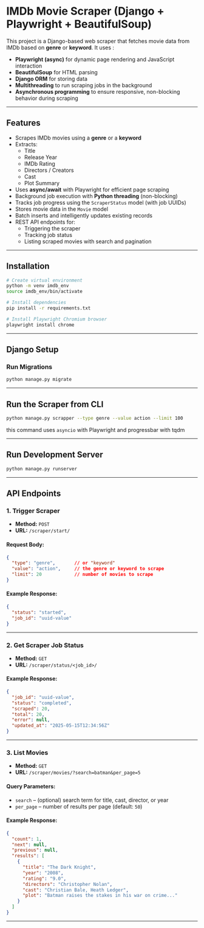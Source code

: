 # IMDb Movie Scraper (Django + Playwright + BeautifulSoup)

This project is a Django-based web scraper that fetches movie data from IMDb based on **genre** or **keyword**. It uses :
-  **Playwright (async)** for dynamic page rendering and JavaScript interaction
-  **BeautifulSoup** for HTML parsing
-  **Django ORM** for storing data
-  **Multithreading** to run scraping jobs in the background
-  **Asynchronous programming** to ensure responsive, non-blocking behavior during scraping

---

## Features

- Scrapes IMDb movies using a **genre** or a **keyword**
- Extracts:
  - Title
  - Release Year
  - IMDb Rating
  - Directors / Creators
  - Cast
  - Plot Summary
- Uses **async/await** with Playwright for efficient page scraping
- Background job execution with **Python threading** (non-blocking)
- Tracks job progress using the `ScraperStatus` model (with job UUIDs)
- Stores movie data in the `Movie` model
- Batch inserts and intelligently updates existing records
- REST API endpoints for:
  - Triggering the scraper
  - Tracking job status
  - Listing scraped movies with search and pagination

---

## Installation

```bash
# Create virtual environment
python -m venv imdb_env
source imdb_env/bin/activate

# Install dependencies
pip install -r requirements.txt

# Install Playwright Chromium browser
playwright install chrome
```

---

## Django Setup

### Run Migrations

```bash
python manage.py migrate
```

---

## Run the Scraper from CLI

```bash
python manage.py scrapper --type genre --value action --limit 100
```
this command uses `asyncio` with Playwright and progressbar with tqdm

---

## Run Development Server

```bash
python manage.py runserver
```

---

## API Endpoints

### 1. Trigger Scraper
- **Method:** `POST`
- **URL:** `/scraper/start/`

#### Request Body:
```json
{
  "type": "genre",       // or "keyword"
  "value": "action",     // the genre or keyword to scrape
  "limit": 20            // number of movies to scrape
}
```

#### Example Response:
```json
{
  "status": "started",
  "job_id": "uuid-value"
}
```

---

### 2. Get Scraper Job Status
- **Method:** `GET`
- **URL:** `/scraper/status/<job_id>/`

#### Example Response:
```json
{
  "job_id": "uuid-value",
  "status": "completed",
  "scraped": 20,
  "total": 20,
  "error": null,
  "updated_at": "2025-05-15T12:34:56Z"
}
```

---

### 3. List Movies
- **Method:** `GET`
- **URL:** `/scraper/movies/?search=batman&per_page=5`

#### Query Parameters:
- `search` – (optional) search term for title, cast, director, or year
- `per_page` – number of results per page (default: `50`)

#### Example Response:
```json
{
  "count": 1,
  "next": null,
  "previous": null,
  "results": [
    {
      "title": "The Dark Knight",
      "year": "2008",
      "rating": "9.0",
      "directors": "Christopher Nolan",
      "cast": "Christian Bale, Heath Ledger",
      "plot": "Batman raises the stakes in his war on crime..."
    }
  ]
}
```

---


